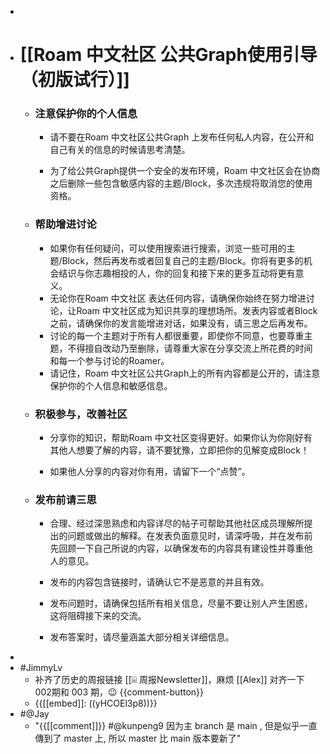 - 
- # [[Roam 中文社区 公共Graph使用引导（初版试行）]]
    - ### 注意保护你的个人信息
        - 请不要在Roam 中文社区公共Graph 上发布任何私人内容，在公开和自己有关的信息的时候请思考清楚。

        - 为了给公共Graph提供一个安全的发布环境，Roam 中文社区会在协商之后删除一些包含敏感内容的主题/Block，多次违规将取消您的使用资格。
    - ### 帮助增进讨论

        - 如果你有任何疑问，可以使用搜索进行搜索，浏览一些可用的主题/Block，然后再发布或者回复自己的主题/Block。你将有更多的机会结识与你志趣相投的人，你的回复和接下来的更多互动将更有意义。
        - 无论你在Roam 中文社区 表达任何内容，请确保你始终在努力增进讨论，让Roam 中文社区成为知识共享的理想场所。发表内容或者Block之前，请确保你的发言能增进对话，如果没有，请三思之后再发布。
        - 讨论的每一个主题对于所有人都很重要，即使你不同意，也要尊重主题，不得擅自改动乃至删除，请尊重大家在分享交流上所花费的时间和每一个参与讨论的Roamer。
        - 请记住，Roam 中文社区公共Graph上的所有内容都是公开的，请注意保护你的个人信息和敏感信息。
    - ### 积极参与，改善社区
        - 分享你的知识，帮助Roam 中文社区变得更好。如果你认为你刚好有其他人想要了解的内容，请不要犹豫，立即把你的见解变成Block！

        - 如果他人分享的内容对你有用，请留下一个“点赞”。

    - ### 发布前请三思
        - 合理、经过深思熟虑和内容详尽的帖子可帮助其他社区成员理解所提出的问题或做出的解释。在发表负面意见时，请深呼吸，并在发布前先回顾一下自己所说的内容，以确保发布的内容具有建设性并尊重他人的意见。

        - 发布的内容包含链接时，请确认它不是恶意的并且有效。

        - 发布问题时，请确保包括所有相关信息，尽量不要让别人产生困惑，这将阻碍接下来的交流。
        - 发布答案时，请尽量涵盖大部分相关详细信息。
- 
- #JimmyLv
    - 补齐了历史的周报链接 [[⌸ 周报Newsletter]]，麻烦 [[Alex]] 对齐一下 002期和 003 期，😉 {{comment-button}}
    - {{[[embed]]: ((yHCOEl3p8))}}
- #@Jay
    - "{{[[comment]]}}
#@kunpeng9 因为主 branch 是 main , 但是似乎一直傳到了 master 上, 所以 master 比 main 版本要新了"
